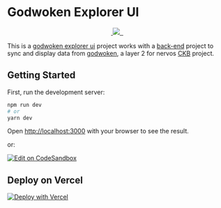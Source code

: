 # Godwoken Explorer UI

<p align="center">
  <a aria-label="Website" href="https://godwoken-explorer-ui.vercel.app">
    <img alt="" src="https://img.shields.io/badge/website-godwoken?style=for-the-badge&labelColor=000000&url=godwoken-explorer-ui.vercel.app">
  </a>
  <a aria-label="Vercel logo" href="https://vercel.com">
    <img src="https://img.shields.io/badge/SUPPORTED%20BY%20Vercel-000000.svg?style=for-the-badge&logo=Vercel&labelColor=000">
  </a>
  <a aria-label="NPM version" href="https://www.npmjs.com/package/next">
    <img alt="" src="https://img.shields.io/npm/v/next.svg?style=for-the-badge&labelColor=000000">
  </a>
  <a aria-label="License" href="https://github.com/vercel/next.js/blob/canary/license.md">
    <img alt="" src="https://img.shields.io/npm/l/next.svg?style=for-the-badge&labelColor=000000">
  </a>
</p>

This is a [godwoken explorer ui](https://github.com/nervina-labs/godwoken-explorer-ui) project works with a [back-end](https://github.com/nervina-labs/godwoken_explorer) project to sync and display data from [godwoken](https://github.com/nervosnetwork/godwoken/), a layer 2 for nervos [CKB](https://github.com/nervosnetwork/ckb/) project.

## Getting Started

First, run the development server:

```bash
npm run dev
# or
yarn dev
```

Open [http://localhost:3000](http://localhost:3000) with your browser to see the result.

or:

[![Edit on CodeSandbox](https://codesandbox.io/static/img/play-codesandbox.svg)](https://codesandbox.io/s/github/nervina-labs/godwoken-explorer-ui/)

## Deploy on Vercel

[![Deploy with Vercel](https://vercel.com/button)](https://vercel.com/new/git/external?repository-url=https://github.com/nervina-labs/godwoken-explorer-ui&project-name=Godwoken-Explorer&repository-name=godwoken-explorer-ui)
